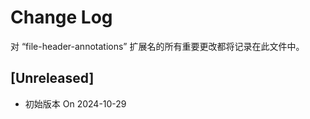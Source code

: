 # Change Log

对 “file-header-annotations” 扩展名的所有重要更改都将记录在此文件中。

## [Unreleased]

- 初始版本 On 2024-10-29